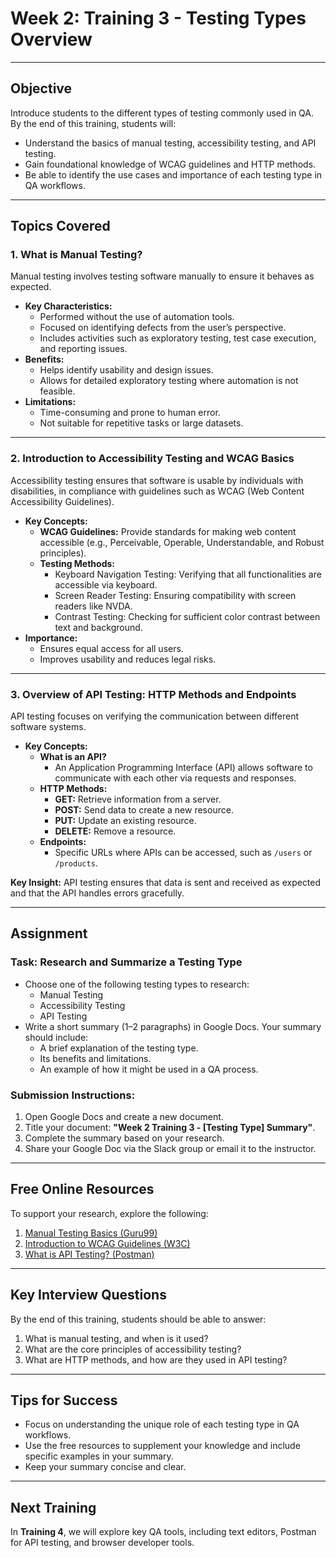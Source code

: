 # Week 2: Training 3 - Testing Types Overview

---

## Objective
Introduce students to the different types of testing commonly used in QA. By the end of this training, students will:
- Understand the basics of manual testing, accessibility testing, and API testing.
- Gain foundational knowledge of WCAG guidelines and HTTP methods.
- Be able to identify the use cases and importance of each testing type in QA workflows.

---

## Topics Covered

### 1. What is Manual Testing?
Manual testing involves testing software manually to ensure it behaves as expected.
- **Key Characteristics:**
  - Performed without the use of automation tools.
  - Focused on identifying defects from the user’s perspective.
  - Includes activities such as exploratory testing, test case execution, and reporting issues.
- **Benefits:**
  - Helps identify usability and design issues.
  - Allows for detailed exploratory testing where automation is not feasible.
- **Limitations:**
  - Time-consuming and prone to human error.
  - Not suitable for repetitive tasks or large datasets.

---

### 2. Introduction to Accessibility Testing and WCAG Basics
Accessibility testing ensures that software is usable by individuals with disabilities, in compliance with guidelines such as WCAG (Web Content Accessibility Guidelines).
- **Key Concepts:**
  - **WCAG Guidelines:** Provide standards for making web content accessible (e.g., Perceivable, Operable, Understandable, and Robust principles).
  - **Testing Methods:**
    - Keyboard Navigation Testing: Verifying that all functionalities are accessible via keyboard.
    - Screen Reader Testing: Ensuring compatibility with screen readers like NVDA.
    - Contrast Testing: Checking for sufficient color contrast between text and background.
- **Importance:**
  - Ensures equal access for all users.
  - Improves usability and reduces legal risks.

---

### 3. Overview of API Testing: HTTP Methods and Endpoints
API testing focuses on verifying the communication between different software systems.
- **Key Concepts:**
  - **What is an API?**
    - An Application Programming Interface (API) allows software to communicate with each other via requests and responses.
  - **HTTP Methods:**
    - **GET:** Retrieve information from a server.
    - **POST:** Send data to create a new resource.
    - **PUT:** Update an existing resource.
    - **DELETE:** Remove a resource.
  - **Endpoints:**
    - Specific URLs where APIs can be accessed, such as `/users` or `/products`.

**Key Insight:** API testing ensures that data is sent and received as expected and that the API handles errors gracefully.

---

## Assignment

### Task: Research and Summarize a Testing Type
- Choose one of the following testing types to research:
  - Manual Testing
  - Accessibility Testing
  - API Testing
- Write a short summary (1–2 paragraphs) in Google Docs. Your summary should include:
  - A brief explanation of the testing type.
  - Its benefits and limitations.
  - An example of how it might be used in a QA process.

### Submission Instructions:
1. Open Google Docs and create a new document.
2. Title your document: **"Week 2 Training 3 - [Testing Type] Summary"**.
3. Complete the summary based on your research.
4. Share your Google Doc via the Slack group or email it to the instructor.

---

## Free Online Resources
To support your research, explore the following:
1. [Manual Testing Basics (Guru99)](https://www.guru99.com/manual-testing.html)
2. [Introduction to WCAG Guidelines (W3C)](https://www.w3.org/WAI/standards-guidelines/wcag/)
3. [What is API Testing? (Postman)](https://learning.postman.com/docs/getting-started/introduction-to-api-testing/)

---

## Key Interview Questions
By the end of this training, students should be able to answer:
1. What is manual testing, and when is it used?
2. What are the core principles of accessibility testing?
3. What are HTTP methods, and how are they used in API testing?

---

## Tips for Success
- Focus on understanding the unique role of each testing type in QA workflows.
- Use the free resources to supplement your knowledge and include specific examples in your summary.
- Keep your summary concise and clear.

---

## Next Training
In **Training 4**, we will explore key QA tools, including text editors, Postman for API testing, and browser developer tools.
